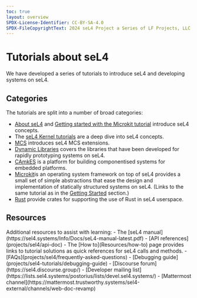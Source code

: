 ```yaml
---
toc: true
layout: overview
SPDX-License-Identifier: CC-BY-SA-4.0
SPDX-FileCopyrightText: 2024 seL4 Project a Series of LF Projects, LLC.
---
```

# Tutorials about seL4

We have developed a series of tutorials to introduce seL4 and
developing systems on seL4.

<h2>Categories</h2>
The tutorials are split into a number of broad categories:

- [About seL4](GettingStarted/about-seL4) and [Getting started with the Microkit tutorial](GettingStarted/microkit) introduce seL4 concepts.
- The [seL4 Kernel tutorials](seL4Kernel/overview.md) are a deep dive into seL4 concepts.
- [MCS](MCS/mcs-extensions) introduces seL4 MCS extensions.
- [Dynamic Libraries](DynamicLibraries/initialisation.md) covers the libraries that have been developed for rapidly prototyping systems on seL4.
- [CAmkES](CAmkES/hello-camkes.md) is a platform for building componentised systems for embedded platforms.
- [Microkit](https://trustworthy.systems/projects/microkit/tutorial/)is an operating system framework on top of seL4 provides a small set of simple abstractions that ease the design and implementation of statically structured systems on seL4. (Links to the same tutorial as in the [Getting Started](GettingStarted/microkit) section.)
- [Rust](https://github.com/seL4/rust-sel4) provide crates for supporting the use of Rust in seL4 userspace.

<h2>Resources</h2>
Additional resources to assist with learning:
- The [seL4 manual](https://sel4.systems/Info/Docs/seL4-manual-latest.pdf)
- [API references](projects/sel4/api-doc)
- The [How to](Resources/how-to) page provides links to tutorial solutions as quick references for seL4 calls and methods.
- [FAQs](projects/sel4/frequently-asked-questions)
- [Debugging guide](projects/sel4-tutorials/debugging-guide)
- [Discourse forum](https://sel4.discourse.group/)
- [Developer mailing list](https://lists.sel4.systems/postorius/lists/devel.sel4.systems/)
- [Mattermost channel](https://mattermost.trustworthy.systems/sel4-external/channels/web-doc-revamp)
